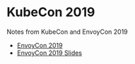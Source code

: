 # KubeCon 2019

Notes from KubeCon and EnvoyCon 2019

* [EnvoyCon 2019](envoycon2019/)
* [EnvoyCon 2019 Slides](envoycon2019/slides)